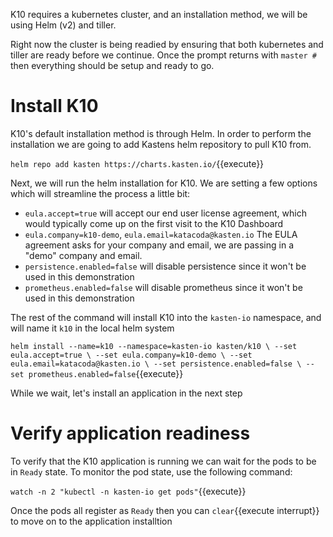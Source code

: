 K10 requires a kubernetes cluster, and an installation method, we will be using Helm (v2) and tiller.

Right now the cluster is being readied by ensuring that both kubernetes and tiller are ready before we continue. Once the prompt returns with `master #` then everything should be setup and ready to go.

# Install K10

K10's default installation method is through Helm. In order to perform the installation we are going to add Kastens helm repository to pull K10 from.

`helm repo add kasten https://charts.kasten.io/`{{execute}}

Next, we will run the helm installation for K10. We are setting a few options which will streamline the process a little bit:
- `eula.accept=true` will accept our end user license agreement, which would typically come up on the first visit to the K10 Dashboard
- `eula.company=k10-demo`, `eula.email=katacoda@kasten.io` The EULA agreement asks for your company and email, we are passing in a "demo" company and email.
- `persistence.enabled=false` will disable persistence since it won't be used in this demonstration
- `prometheus.enabled=false` will disable prometheus since it won't be used in this demonstration

The rest of the command will install K10 into the `kasten-io` namespace, and will name it `k10` in the local helm system

`helm install --name=k10 --namespace=kasten-io kasten/k10 \
  --set eula.accept=true \
  --set eula.company=k10-demo \
  --set eula.email=katacoda@kasten.io \
  --set persistence.enabled=false \
  --set prometheus.enabled=false`{{execute}}

While we wait, let's install an application in the next step

# Verify application readiness

To verify that the K10 application is running we can wait for the pods to be in `Ready` state. To monitor the pod state, use the following command:

`watch -n 2 "kubectl -n kasten-io get pods"`{{execute}}

Once the pods all register as `Ready` then you can `clear`{{execute interrupt}} to move on to the application installtion
